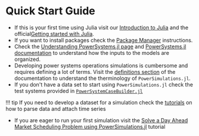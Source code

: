 # Quick Start Guide

* If this is your first time using Julia visit our [Introduction to Julia](https://nrel-siip.github.io/SIIP-Tutorial/fundamentals/introduction-to-julia/) and the official[Getting started with Julia](https://julialang.org/learning/).
* If you want to install packages check the [Package Manager](https://pkgdocs.julialang.org/v1/environments/) instructions.
* Check the [Understanding PowerSystems.jl page](https://nrel-siip.github.io/SIIP-Tutorial/how-to/understanding-powersystems-components/) and [PowerSystems.jl documentation](https://nrel-siip.github.io/PowerSystems.jl/stable/) to understand how the inputs to the models are organized.
* Developing power systems operations simulations is cumbersome and requires defining a lot of terms. Visit the [definitions section](@ref) of the documentation to understand the therminology of `PowerSimulations.jl`.
* If you don't have a data set to start using `PowerSimulations.jl` check the test systems provided in [`PowerSystemCaseBuilder.jl`](https://nrel-siip.github.io/SIIP-Tutorial/how-to/power-system-case-builder/)

!!! tip
    If you need to develop a dataset for a simulation check the [tutorials](https://nrel-siip.github.io/SIIP-Tutorial/) on how to parse data and attach time series

* If you are eager to run your first simulation visit the [Solve a Day Ahead Market Scheduling Problem using PowerSimulations.jl](https://nrel-siip.github.io/SIIP-Tutorial/fundamentals/day-ahead-market/) tutorial
